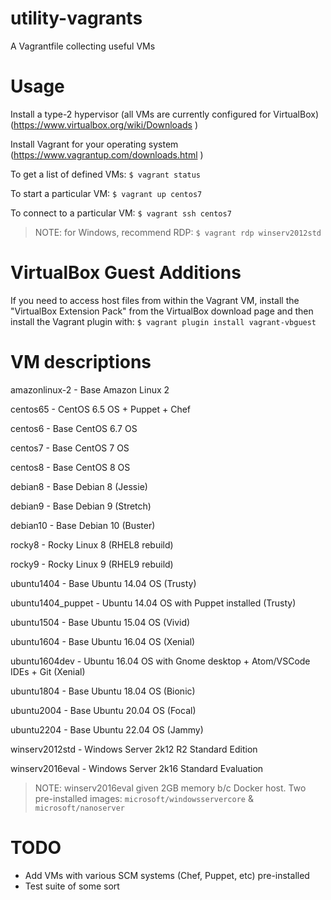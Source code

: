 utility-vagrants
================

A Vagrantfile collecting useful VMs

Usage
=====

Install a type-2 hypervisor (all VMs are currently configured
for VirtualBox) (https://www.virtualbox.org/wiki/Downloads )

Install Vagrant for your operating system (https://www.vagrantup.com/downloads.html )

To get a list of defined VMs: `$ vagrant status`

To start a particular VM: `$ vagrant up centos7`

To connect to a particular VM:
`$ vagrant ssh centos7`

>NOTE: for Windows, recommend RDP: `$ vagrant rdp winserv2012std`

VirtualBox Guest Additions
==========================

If you need to access host files from within the Vagrant VM, install the
"VirtualBox Extension Pack" from the VirtualBox download page and then install the
Vagrant plugin with:
`$ vagrant plugin install vagrant-vbguest`


VM descriptions
===============

amazonlinux-2 - Base Amazon Linux 2

centos65 - CentOS 6.5 OS + Puppet + Chef

centos6 - Base CentOS 6.7 OS

centos7 - Base CentOS 7 OS

centos8 - Base CentOS 8 OS

debian8 - Base Debian 8 (Jessie)

debian9 - Base Debian 9 (Stretch)

debian10 - Base Debian 10 (Buster)

rocky8 - Rocky Linux 8 (RHEL8 rebuild)

rocky9 - Rocky Linux 9 (RHEL9 rebuild)

ubuntu1404 - Base Ubuntu 14.04 OS (Trusty)

ubuntu1404_puppet - Ubuntu 14.04 OS with Puppet installed (Trusty)

ubuntu1504 - Base Ubuntu 15.04 OS (Vivid)

ubuntu1604 - Base Ubuntu 16.04 OS (Xenial)

ubuntu1604dev - Ubuntu 16.04 OS with Gnome desktop + Atom/VSCode IDEs + Git (Xenial)

ubuntu1804 - Base Ubuntu 18.04 OS (Bionic)

ubuntu2004 - Base Ubuntu 20.04 OS (Focal)

ubuntu2204 - Base Ubuntu 22.04 OS (Jammy)

winserv2012std - Windows Server 2k12 R2 Standard Edition

winserv2016eval - Windows Server 2k16 Standard Evaluation

>NOTE: winserv2016eval given 2GB memory b/c Docker host. Two pre-installed images: `microsoft/windowsservercore` & `microsoft/nanoserver`

TODO
====

* Add VMs with various SCM systems (Chef, Puppet, etc) pre-installed
* Test suite of some sort
